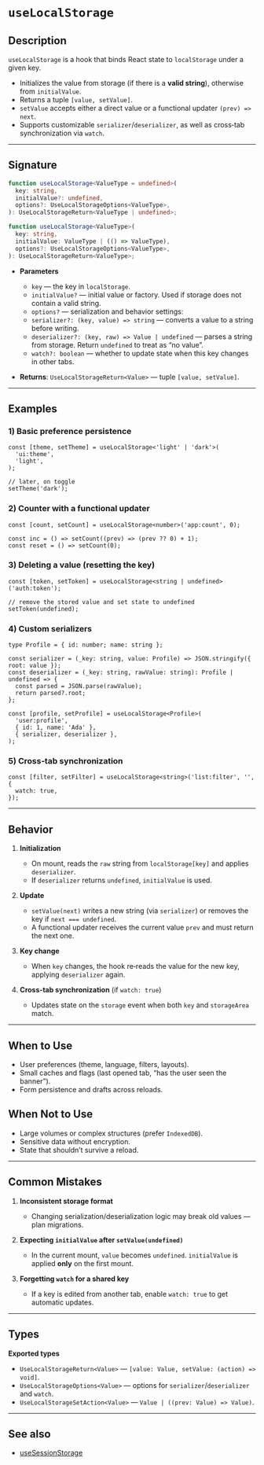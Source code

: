 # `useLocalStorage`

## Description

`useLocalStorage` is a hook that binds React state to `localStorage` under a given key.

- Initializes the value from storage (if there is a **valid string**), otherwise from `initialValue`.
- Returns a tuple `[value, setValue]`.
- `setValue` accepts either a direct value or a functional updater `(prev) => next`.
- Supports customizable `serializer`/`deserializer`, as well as cross‑tab synchronization via `watch`.

---

## Signature

```ts
function useLocalStorage<ValueType = undefined>(
  key: string,
  initialValue?: undefined,
  options?: UseLocalStorageOptions<ValueType>,
): UseLocalStorageReturn<ValueType | undefined>;

function useLocalStorage<ValueType>(
  key: string,
  initialValue: ValueType | (() => ValueType),
  options?: UseLocalStorageOptions<ValueType>,
): UseLocalStorageReturn<ValueType>;
```

- **Parameters**
   - `key` — the key in `localStorage`.
   - `initialValue?` — initial value or factory. Used if storage does not contain a valid string.
   - `options?` — serialization and behavior settings:
    - `serializer?: (key, value) => string` — converts a value to a string before writing.
    - `deserializer?: (key, raw) => Value | undefined` — parses a string from storage. Return `undefined` to treat as “no value”.
    - `watch?: boolean` — whether to update state when this key changes in other tabs.

- **Returns**: `UseLocalStorageReturn<Value>` — tuple `[value, setValue]`.

---

## Examples

### 1) Basic preference persistence
```tsx
const [theme, setTheme] = useLocalStorage<'light' | 'dark'>(
  'ui:theme',
  'light',
);

// later, on toggle
setTheme('dark');
```

### 2) Counter with a functional updater
```tsx
const [count, setCount] = useLocalStorage<number>('app:count', 0);

const inc = () => setCount((prev) => (prev ?? 0) + 1);
const reset = () => setCount(0);
```

### 3) Deleting a value (resetting the key)
```tsx
const [token, setToken] = useLocalStorage<string | undefined>('auth:token');

// remove the stored value and set state to undefined
setToken(undefined);
```

### 4) Custom serializers
```tsx
type Profile = { id: number; name: string };

const serializer = (_key: string, value: Profile) => JSON.stringify({ root: value });
const deserializer = (_key: string, rawValue: string): Profile | undefined => {
  const parsed = JSON.parse(rawValue);
  return parsed?.root;
};

const [profile, setProfile] = useLocalStorage<Profile>(
  'user:profile',
  { id: 1, name: 'Ada' },
  { serializer, deserializer },
);
```

### 5) Cross‑tab synchronization
```tsx
const [filter, setFilter] = useLocalStorage<string>('list:filter', '', {
  watch: true,
});
```

---

## Behavior

1. **Initialization**
   - On mount, reads the `raw` string from `localStorage[key]` and applies `deserializer`.
   - If `deserializer` returns `undefined`, `initialValue` is used.

2. **Update**
   - `setValue(next)` writes a new string (via `serializer`) or removes the key if `next === undefined`.
   - A functional updater receives the current value `prev` and must return the next one.

3. **Key change**
   - When `key` changes, the hook re‑reads the value for the new key, applying `deserializer` again.

4. **Cross‑tab synchronization** (if `watch: true`)
   - Updates state on the `storage` event when both `key` and `storageArea` match.

---

## When to Use

- User preferences (theme, language, filters, layouts).
- Small caches and flags (last opened tab, “has the user seen the banner”).
- Form persistence and drafts across reloads.

## When **Not** to Use

- Large volumes or complex structures (prefer `IndexedDB`).
- Sensitive data without encryption.
- State that shouldn’t survive a reload.

---

## Common Mistakes

1. **Inconsistent storage format**
   - Changing serialization/deserialization logic may break old values — plan migrations.

2. **Expecting `initialValue` after `setValue(undefined)`**
   - In the current mount, `value` becomes `undefined`. `initialValue` is applied **only** on the first mount.

3. **Forgetting `watch` for a shared key**
   - If a key is edited from another tab, enable `watch: true` to get automatic updates.

---

## Types

**Exported types**

- `UseLocalStorageReturn<Value>` — `[value: Value, setValue: (action) => void]`.
- `UseLocalStorageOptions<Value>` — options for `serializer`/`deserializer` and `watch`.
- `UseLocalStorageSetAction<Value>` — `Value | ((prev: Value) => Value)`.

---

## See also

- [useSessionStorage](useSessionStorage.md)

